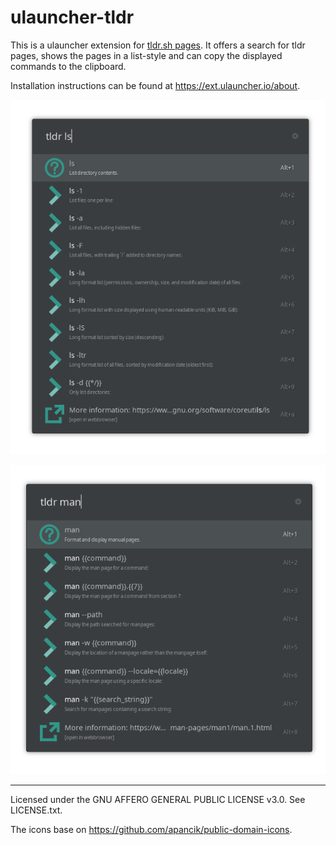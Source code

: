 # ulauncher-tldr

This is a ulauncher extension for [tldr.sh pages](https://tldr.sh/). It offers a search for tldr pages, shows the pages
in a list-style and can copy the displayed commands to the clipboard.

Installation instructions can be found at https://ext.ulauncher.io/about.

![tldr ls](https://github.com/dhelmr/ulauncher-tldr/blob/master/doc/screenshot_ls.png?raw=true)

![tldr man](https://github.com/dhelmr/ulauncher-tldr/blob/master/doc/screenshot_man.png?raw=true)

---

Licensed under the GNU AFFERO GENERAL PUBLIC LICENSE v3.0. See LICENSE.txt.

The icons base on https://github.com/apancik/public-domain-icons.